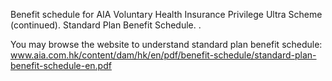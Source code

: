 Benefit schedule for AIA Voluntary Health Insurance Privilege Ultra Scheme (continued). Standard Plan Benefit Schedule. . 

You may browse the website to understand standard plan benefit schedule:
www.aia.com.hk/content/dam/hk/en/pdf/benefit-schedule/standard-plan-benefit-schedule-en.pdf  
<!-- PageBreak -->  
<!-- PageNumber="16" -->
<!-- PageHeader="MEDICAL PROTECTION" -->
<!-- PageHeader="AIA VOLUNTARY HEALTH INSURANCE PRIVILEGE ULTRA SCHEME" -->